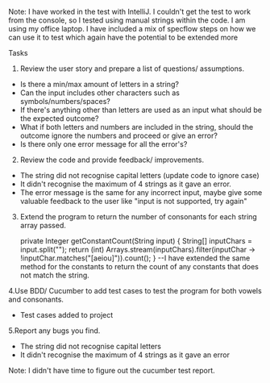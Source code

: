 Note: I have worked in the test with IntelliJ. I couldn't get the test to work from the console, so I tested using manual strings within the code. I am using my office laptop. I have included a mix of specflow steps on how we can use it to test which again have the potential to be extended more 


Tasks

1. Review the user story and prepare a list of questions/ assumptions.
  - Is there a min/max amount of letters in a string?
  - Can the input includes other characters such as symbols/numbers/spaces?
  - If there's anything other than letters are used as an input what should be the expected outcome?
  - What if both letters and numbers are included in the string, should the outcome ignore the numbers and proceed or give an error?
  - Is there only one error message for all the error's?


2. Review the code and provide feedback/ improvements.
  - The string did not recognise capital letters (update code to ignore case)
  - It didn't recognise the maximum of 4 strings as it gave an error.
  - The error message is the same for any incorrect input, maybe give some valuable feedback to the user like "input is not supported, try again"  

3. Extend the program to return the number of consonants for each string array passed.

   private Integer getConstantCount(String input) {
   String[] inputChars = input.split("");
   return (int) Arrays.stream(inputChars).filter(inputChar -> !inputChar.matches("[aeiou]")).count();
   }
--I have extended the same method for the constants to return the count of any constants that does not match the string.

4.Use BDD/ Cucumber to add test cases to test the program for both vowels and consonants.
  - Test cases added to project 

5.Report any bugs you find.
  - The string did not recognise capital letters
  - It didn't recognise the maximum of 4 strings as it gave an error

Note: I didn't have time to figure out the cucumber test report.